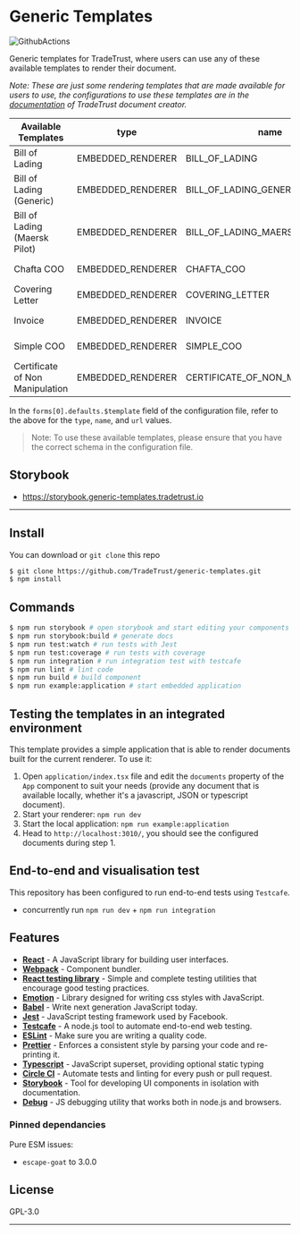 # Generic Templates

![GithubActions](https://github.com/TradeTrust/generic-templates/workflows/GenericTemplateCI/badge.svg)

Generic templates for TradeTrust, where users can use any of these available templates to render their document.

_Note: These are just some rendering templates that are made available for users to use, the configurations to use these templates are in the [documentation](https://docs.tradetrust.io/document-creator) of TradeTrust document creator._

| Available Templates             | type              | name                            | url                                     | Support OA V3 | Privacy Filter |
| ------------------------------- | ----------------- | ------------------------------- | --------------------------------------- | ------------- | -------------- |
| Bill of Lading                  | EMBEDDED_RENDERER | BILL_OF_LADING                  | https://generic-templates.tradetrust.io | &check;       |                |
| Bill of Lading (Generic)        | EMBEDDED_RENDERER | BILL_OF_LADING_GENERIC          | https://generic-templates.tradetrust.io |               |                |
| Bill of Lading (Maersk Pilot)   | EMBEDDED_RENDERER | BILL_OF_LADING_MAERSK_PILOT     | https://generic-templates.tradetrust.io |               |                |
| Chafta COO                      | EMBEDDED_RENDERER | CHAFTA_COO                      | https://generic-templates.tradetrust.io | &check;       |                |
| Covering Letter                 | EMBEDDED_RENDERER | COVERING_LETTER                 | https://generic-templates.tradetrust.io | &check;       |                |
| Invoice                         | EMBEDDED_RENDERER | INVOICE                         | https://generic-templates.tradetrust.io | &check;       | &check;        |
| Simple COO                      | EMBEDDED_RENDERER | SIMPLE_COO                      | https://generic-templates.tradetrust.io | &check;       |                |
| Certificate of Non Manipulation | EMBEDDED_RENDERER | CERTIFICATE_OF_NON_MANIPULATION | https://generic-templates.tradetrust.io | &check;       |                |

In the `forms[0].defaults.$template` field of the configuration file, refer to the above for the `type`, `name`, and `url` values.

> Note: To use these available templates, please ensure that you have the correct schema in the configuration file.

## Storybook

- https://storybook.generic-templates.tradetrust.io

---

## Install

You can download or `git clone` this repo

```sh
$ git clone https://github.com/TradeTrust/generic-templates.git
$ npm install
```

## Commands

```sh
$ npm run storybook # open storybook and start editing your components
$ npm run storybook:build # generate docs
$ npm run test:watch # run tests with Jest
$ npm run test:coverage # run tests with coverage
$ npm run integration # run integration test with testcafe
$ npm run lint # lint code
$ npm run build # build component
$ npm run example:application # start embedded application
```

## Testing the templates in an integrated environment

This template provides a simple application that is able to render documents built for the current renderer. To use it:

1. Open `application/index.tsx` file and edit the `documents` property of the `App` component to suit your needs (provide any document that is available locally, whether it's a javascript, JSON or typescript document).
1. Start your renderer: `npm run dev`
1. Start the local application: `npm run example:application`
1. Head to `http://localhost:3010/`, you should see the configured documents during step 1.

## End-to-end and visualisation test

This repository has been configured to run end-to-end tests using `Testcafe`.

- concurrently run `npm run dev` + `npm run integration`

## Features

- [**React**](http://reactjs.org/) - A JavaScript library for building user interfaces.
- [**Webpack**](https://webpack.js.org/) - Component bundler.
- [**React testing library**](https://testing-library.com/) - Simple and complete testing utilities that encourage good testing practices.
- [**Emotion**](https://emotion.sh/) - Library designed for writing css styles with JavaScript.
- [**Babel**](https://babeljs.io/) - Write next generation JavaScript today.
- [**Jest**](https://facebook.github.io/jest) - JavaScript testing framework used by Facebook.
- [**Testcafe**](https://devexpress.github.io/testcafe/) - A node.js tool to automate end-to-end web testing.
- [**ESLint**](http://eslint.org/) - Make sure you are writing a quality code.
- [**Prettier**](https://prettier.io/) - Enforces a consistent style by parsing your code and re-printing it.
- [**Typescript**](https://www.typescriptlang.org/) - JavaScript superset, providing optional static typing
- [**Circle CI**](https://circleci.com/) - Automate tests and linting for every push or pull request.
- [**Storybook**](https://storybook.js.org/) - Tool for developing UI components in isolation with documentation.
- [**Debug**](https://github.com/visionmedia/debug) - JS debugging utility that works both in node.js and browsers.

### Pinned dependancies

Pure ESM issues:

- `escape-goat` to 3.0.0

## License

GPL-3.0

---
